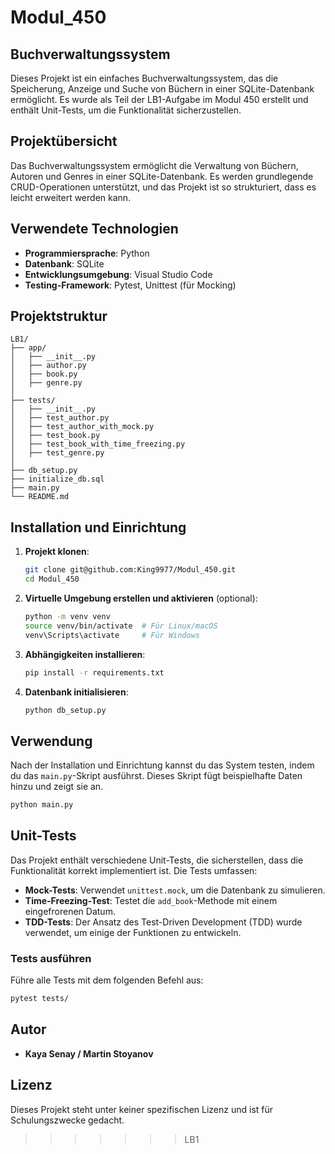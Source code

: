 # Modul_450
## Buchverwaltungssystem

Dieses Projekt ist ein einfaches Buchverwaltungssystem, das die Speicherung, Anzeige und Suche von Büchern in einer SQLite-Datenbank ermöglicht. Es wurde als Teil der LB1-Aufgabe im Modul 450 erstellt und enthält Unit-Tests, um die Funktionalität sicherzustellen.

## Projektübersicht

Das Buchverwaltungssystem ermöglicht die Verwaltung von Büchern, Autoren und Genres in einer SQLite-Datenbank. Es werden grundlegende CRUD-Operationen unterstützt, und das Projekt ist so strukturiert, dass es leicht erweitert werden kann.

## Verwendete Technologien

- **Programmiersprache**: Python
- **Datenbank**: SQLite
- **Entwicklungsumgebung**: Visual Studio Code
- **Testing-Framework**: Pytest, Unittest (für Mocking)

## Projektstruktur

```
LB1/
├── app/
│   ├── __init__.py
│   ├── author.py
│   ├── book.py
│   ├── genre.py
│
├── tests/
│   ├── __init__.py
│   ├── test_author.py
│   ├── test_author_with_mock.py
│   ├── test_book.py
│   ├── test_book_with_time_freezing.py
│   ├── test_genre.py
│
├── db_setup.py
├── initialize_db.sql
├── main.py
└── README.md
```

## Installation und Einrichtung

1. **Projekt klonen**:

   ```bash
   git clone git@github.com:King9977/Modul_450.git
   cd Modul_450
   ```
2. **Virtuelle Umgebung erstellen und aktivieren** (optional):

   ```bash
   python -m venv venv
   source venv/bin/activate  # Für Linux/macOS
   venv\Scripts\activate     # Für Windows
   ```
3. **Abhängigkeiten installieren**:

   ```bash
   pip install -r requirements.txt
   ```
4. **Datenbank initialisieren**:

   ```bash
   python db_setup.py
   ```

## Verwendung

Nach der Installation und Einrichtung kannst du das System testen, indem du das `main.py`-Skript ausführst. Dieses Skript fügt beispielhafte Daten hinzu und zeigt sie an.

```bash
python main.py
```

## Unit-Tests

Das Projekt enthält verschiedene Unit-Tests, die sicherstellen, dass die Funktionalität korrekt implementiert ist. Die Tests umfassen:

- **Mock-Tests**: Verwendet `unittest.mock`, um die Datenbank zu simulieren.
- **Time-Freezing-Test**: Testet die `add_book`-Methode mit einem eingefrorenen Datum.
- **TDD-Tests**: Der Ansatz des Test-Driven Development (TDD) wurde verwendet, um einige der Funktionen zu entwickeln.

### Tests ausführen

Führe alle Tests mit dem folgenden Befehl aus:

```bash
pytest tests/
```

## Autor

- **Kaya Senay / Martin Stoyanov**

## Lizenz

Dieses Projekt steht unter keiner spezifischen Lizenz und ist für Schulungszwecke gedacht.
>>>>>>> LB1

